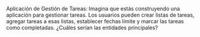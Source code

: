 Aplicación de Gestión de Tareas:
Imagina que estás construyendo una aplicación para gestionar tareas. Los usuarios pueden
crear listas de tareas, agregar tareas a esas listas, establecer fechas límite y marcar las
tareas como completadas. ¿Cuáles serían las entidades principales?